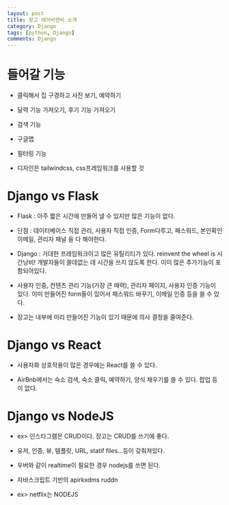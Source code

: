 ```yaml
---
layout: post
title: 장고 에어비엔비 소개
category: Django
tags: [python, Django]
comments: Django
---
```


# 들어갈 기능

- 클릭해서 집 구경하고 사진 보기, 예약하기

- 달력 기능 가져오기, 후기 기능 가져오기

- 검색 기능

- 구글맵

- 필터링 기능

- 디자인은 tailwindcss, css프레임워크를 사용할 것

# Django vs Flask

- Flask : 아주 짧은 시간에 만들어 낼 수 있지만 많은 기능이 없다.

- 단점 : 데이터베이스 직접 관리, 사용자 직접 인증, Form다루고, 패스워드, 본인확인 이메일, 관리자 패널 을 다 해야한다.

- Django : 거대한 프레임워크이고 많은 유틸리티가 있다. reinvent the wheel is 시간낭비!
개발자들이 쓸데없는 데 시간을 쓰지 않도록 한다. 이미 많은 추가기능이 포함되어있다.

- 사용자 인증, 컨텐츠 관리 기능(가장 큰 매력), 관리자 페이지, 사용자 인증 기능이 있다. 이미 만들어진 form들이 있어서 패스워드 바꾸기, 이메일 인증 등을 쓸 수 있다.

- 장고는 내부에 미리 만들어진 기능이 있기 때문에 의사 결정을 줄여준다.


# Django vs React

- 사용자화 상호작용이 많은 경우에는 React를 쓸 수 있다.

- AirBnb에서는 숙소 검색, 숙소 클릭, 예약하기, 양식 채우기를 쓸 수 있다. 팝업 등이 없다.

# Django vs NodeJS

- ex> 인스타그램은 CRUD이다. 장고는 CRUD를 쓰기에 좋다.

- 유저, 인증, 뷰, 템플릿, URL, statif files...등이 갖춰져있다.

- 우버와 같이 realtime이 필요한 경우 nodejs를 쓰면 된다.

- 자바스크립트 기반의 apirkxdms ruddn

- ex> netflix는 NODEJS
